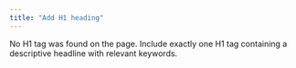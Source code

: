 ```yaml
---
title: "Add H1 heading"
---
```


No H1 tag was found on the page.
Include exactly one H1 tag containing a descriptive headline
with relevant keywords.

